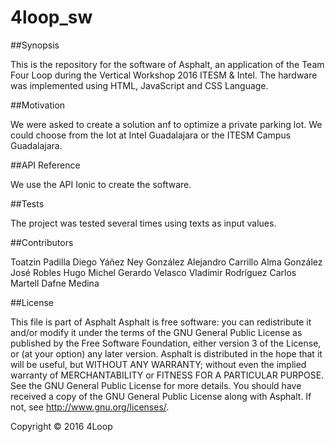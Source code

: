 # 4loop_sw
##Synopsis

This is the repository for the software of Asphalt, an application of the Team Four Loop during the Vertical Workshop 2016 ITESM & Intel. The hardware was implemented using HTML, JavaScript and CSS Language. 

##Motivation

We were asked to create a solution anf to optimize a private parking lot. We could choose from the lot at Intel Guadalajara or the ITESM Campus Guadalajara. 

##API Reference

We use the API Ionic to create the software.

##Tests

The project was tested several times using texts as input values.

##Contributors

Toatzin Padilla
Diego Yáñez
Ney González
Alejandro Carrillo
Alma González
José Robles
Hugo Michel
Gerardo Velasco
Vladimir Rodríguez
Carlos Martell
Dafne Medina

##License

This file is part of Asphalt
  Asphalt is free software: you can redistribute it and/or modify
    it under the terms of the GNU General Public License as published by
    the Free Software Foundation, either version 3 of the License, or
    (at your option) any later version.
 Asphalt is distributed in the hope that it will be useful,
    but WITHOUT ANY WARRANTY; without even the implied warranty of
    MERCHANTABILITY or FITNESS FOR A PARTICULAR PURPOSE.  See the
    GNU General Public License for more details.
    You should have received a copy of the GNU General Public License
    along with Asphalt.  If not, see <http://www.gnu.org/licenses/>.

Copyright © 2016 4Loop
